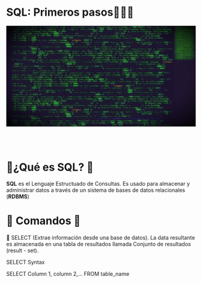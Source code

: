 # SQL: Primeros pasos👨‍💻💊

![wallpaper](images/mysql.jpg)

<br />
<br />

<h1>💊¿Qué es SQL? 💊</h1>

<b>**SQL**</b> es el Lenguaje Estructuado de Consultas. Es usado para almacenar y administrar datos a través de un sistema de bases de datos relacionales (**RDBMS**)


<h1>💊 Comandos 💊</h1>

🌱 SELECT (Extrae información desde una base de datos).
La data resultante es almacenada en una tabla de resultados llamada Conjunto de resultados (result - set).<br />

SELECT Syntax

SELECT Column 1, column 2,...
FROM table_name




